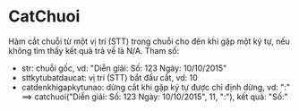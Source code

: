 # CatChuoi
Hàm cắt chuỗi từ một vị trí (STT) trong chuỗi cho đên khi gặp một ký tự, nếu không tìm thấy kết quả trả về là N/A. Tham số:
- str: chuỗi gốc, vd: "Diễn giải: Số: 123 Ngày: 10/10/2015"
- sttkytubatdaucat: vị trí (STT) bắt đầu cắt, vd: 10
- catdenkhigapkytunao: dừng cắt khi gặp ký tự được chỉ định dừng, vd: ":"
==> catchuoi("Diễn giải: Số: 123 Ngày: 10/10/2015", 11, ":"), kết quả: "Số:"
